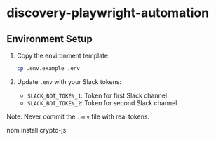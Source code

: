 # discovery-playwright-automation

## Environment Setup

1. Copy the environment template:
   ```bash
   cp .env.example .env
   ```

2. Update `.env` with your Slack tokens:
   - `SLACK_BOT_TOKEN_1`: Token for first Slack channel
   - `SLACK_BOT_TOKEN_2`: Token for second Slack channel

Note: Never commit the `.env` file with real tokens.


npm install crypto-js
